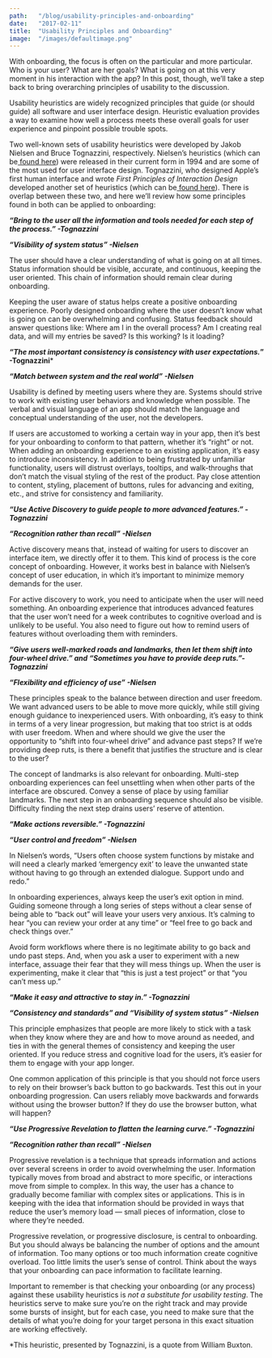 ```yaml
---
path:	"/blog/usability-principles-and-onboarding"
date:	"2017-02-11"
title:	"Usability Principles and Onboarding"
image:	"/images/defaultimage.png"
---
```


With onboarding, the focus is often on the particular and more particular. Who is your user? What are her goals? What is going on at this very moment in his interaction with the app? In this post, though, we’ll take a step back to bring overarching principles of usability to the discussion.

Usability heuristics are widely recognized principles that guide (or should guide) all software and user interface design. Heuristic evaluation provides a way to examine how well a process meets these overall goals for user experience and pinpoint possible trouble spots.

Two well-known sets of usability heuristics were developed by Jakob Nielsen and Bruce Tognazzini, respectively. Nielsen’s heuristics (which can be[ found here](https://www.nngroup.com/articles/ten-usability-heuristics/)) were released in their current form in 1994 and are some of the most used for user interface design. Tognazzini, who designed Apple’s first human interface and wrote *First Principles of Interaction Design* developed another set of heuristics (which can be[ found here](http://asktog.com/atc/principles-of-interaction-design/)). There is overlap between these two, and here we’ll review how some principles found in both can be applied to onboarding:

***“Bring to the user all the information and tools needed for each step of the process.” -Tognazzini***

***“Visibility of system status” -Nielsen***

The user should have a clear understanding of what is going on at all times. Status information should be visible, accurate, and continuous, keeping the user oriented. This chain of information should remain clear during onboarding.

Keeping the user aware of status helps create a positive onboarding experience. Poorly designed onboarding where the user doesn’t know what is going on can be overwhelming and confusing. Status feedback should answer questions like: Where am I in the overall process? Am I creating real data, and will my entries be saved? Is this working? Is it loading?

***“The most important consistency is consistency with user expectations.*” -Tognazzini***

***“Match between system and the real world” -Nielsen***

Usability is defined by meeting users where they are. Systems should strive to work with existing user behaviors and knowledge when possible. The verbal and visual language of an app should match the language and conceptual understanding of the user, not the developers.

If users are accustomed to working a certain way in your app, then it’s best for your onboarding to conform to that pattern, whether it’s “right” or not. When adding an onboarding experience to an existing application, it’s easy to introduce inconsistency. In addition to being frustrated by unfamiliar functionality, users will distrust overlays, tooltips, and walk-throughs that don’t match the visual styling of the rest of the product. Pay close attention to content, styling, placement of buttons, rules for advancing and exiting, etc., and strive for consistency and familiarity.

***“Use Active Discovery to guide people to more advanced features.” -Tognazzini***

***“Recognition rather than recall” -Nielsen***

Active discovery means that, instead of waiting for users to discover an interface item, we directly offer it to them. This kind of process is the core concept of onboarding. However, it works best in balance with Nielsen’s concept of user education, in which it’s important to minimize memory demands for the user.

For active discovery to work, you need to anticipate when the user will need something. An onboarding experience that introduces advanced features that the user won’t need for a week contributes to cognitive overload and is unlikely to be useful. You also need to figure out how to remind users of features without overloading them with reminders.

***“Give users well-marked roads and landmarks, then let them shift into four-wheel drive.” and “Sometimes you have to provide deep ruts.”-Tognazzini***

***“Flexibility and efficiency of use” -Nielsen***

These principles speak to the balance between direction and user freedom. We want advanced users to be able to move more quickly, while still giving enough guidance to inexperienced users. With onboarding, it’s easy to think in terms of a very linear progression, but making that too strict is at odds with user freedom. When and where should we give the user the opportunity to “shift into four-wheel drive” and advance past steps? If we’re providing deep ruts, is there a benefit that justifies the structure and is clear to the user?

The concept of landmarks is also relevant for onboarding. Multi-step onboarding experiences can feel unsettling when when other parts of the interface are obscured. Convey a sense of place by using familiar landmarks. The next step in an onboarding sequence should also be visible. Difficulty finding the next step drains users’ reserve of attention.

***“Make actions reversible.” -Tognazzini***

***“User control and freedom” -Nielsen***

In Nielsen’s words, “Users often choose system functions by mistake and will need a clearly marked ‘emergency exit’ to leave the unwanted state without having to go through an extended dialogue. Support undo and redo.”

In onboarding experiences, always keep the user’s exit option in mind. Guiding someone through a long series of steps without a clear sense of being able to “back out” will leave your users very anxious. It’s calming to hear “you can review your order at any time” or “feel free to go back and check things over.”

Avoid form workflows where there is no legitimate ability to go back and undo past steps. And, when you ask a user to experiment with a new interface, assuage their fear that they will mess things up. When the user is experimenting, make it clear that “this is just a test project” or that “you can’t mess up.”

***“Make it easy and attractive to stay in.” -Tognazzini***

***“Consistency and standards” and “Visibility of system status” -Nielsen***

This principle emphasizes that people are more likely to stick with a task when they know where they are and how to move around as needed, and ties in with the general themes of consistency and keeping the user oriented. If you reduce stress and cognitive load for the users, it’s easier for them to engage with your app longer.

One common application of this principle is that you should not force users to rely on their browser’s back button to go backwards. Test this out in your onboarding progression. Can users reliably move backwards and forwards without using the browser button? If they do use the browser button, what will happen?

***“Use Progressive Revelation to flatten the learning curve.” -Tognazzini***

***“Recognition rather than recall” -Nielsen***

Progressive revelation is a technique that spreads information and actions over several screens in order to avoid overwhelming the user. Information typically moves from broad and abstract to more specific, or interactions move from simple to complex. In this way, the user has a chance to gradually become familiar with complex sites or applications. This is in keeping with the idea that information should be provided in ways that reduce the user’s memory load — small pieces of information, close to where they’re needed.

Progressive revelation, or progressive disclosure, is central to onboarding. But you should always be balancing the number of options and the amount of information. Too many options or too much information create cognitive overload. Too little limits the user’s sense of control. Think about the ways that your onboarding can pace information to facilitate learning.

Important to remember is that checking your onboarding (or any process) against these usability heuristics is *not a substitute for usability testing*. The heuristics serve to make sure you’re on the right track and may provide some bursts of insight, but for each case, you need to make sure that the details of what you’re doing for your target persona in this exact situation are working effectively.

*This heuristic, presented by Tognazzini, is a quote from William Buxton.

